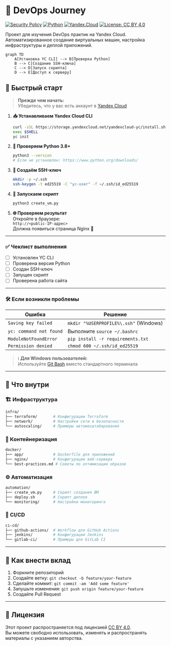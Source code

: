 # 🚀 DevOps Journey

[![Security Policy](https://img.shields.io/badge/Security-Policy-blue.svg)](.github/SECURITY.md)
[![Python](https://img.shields.io/badge/Python-3.8+-blue?logo=python)](https://www.python.org/)
[![Yandex.Cloud](https://img.shields.io/badge/Yandex.Cloud-CLI-orange?logo=yandex)](https://cloud.yandex.ru/)
[![License: CC BY 4.0](https://img.shields.io/badge/License-CC_BY_4.0-lightgrey.svg)](https://creativecommons.org/licenses/by/4.0/)

Проект для изучения DevOps практик на Yandex Cloud. Автоматизированное создание виртуальных машин, настройка инфраструктуры и деплой приложений.

```mermaid
graph TD
    A[Установка YC CLI] --> B[Проверка Python]
    B --> C[Создание SSH-ключа]
    C --> D[Запуск скрипта]
    D --> E[Доступ к серверу]
```

## 🚀 Быстрый старт

> **Прежде чем начать:**  
> Убедитесь, что у вас есть аккаунт в [Yandex Cloud](https://cloud.yandex.ru/)

1. **📥 Устанавливаем Yandex Cloud CLI**  
   ```bash
   curl -sSL https://storage.yandexcloud.net/yandexcloud-yc/install.sh | bash
   exec $SHELL
   yc init
   ```

2. **🐍 Проверяем Python 3.8+**  
   ```bash
   python3 --version
   # Если не установлен: https://www.python.org/downloads/
   ```

3. **🔑 Создаём SSH-ключ**  
   ```bash
   mkdir -p ~/.ssh
   ssh-keygen -t ed25519 -C "yc-user" -f ~/.ssh/id_ed25519
   ```

4. **🚀 Запускаем скрипт**  
   ```bash
   python3 create_vm.py
   ```

5. **🌐 Проверяем результат**  
   Откройте в браузере:  
   `http://<public-IP-адрес>`  
   Должна появиться страница Nginx 🎉

---

### ✅ Чеклист выполнения
- [ ] Установлен YC CLI
- [ ] Проверена версия Python
- [ ] Создан SSH-ключ
- [ ] Запущен скрипт
- [ ] Проверена работа сайта

---

### 🛠️ Если возникли проблемы

| Ошибка                  | Решение                              |
|-------------------------|--------------------------------------|
| `Saving key failed`     | `mkdir "%USERPROFILE%\.ssh"` (Windows) |
| `yc: command not found` | Выполните `source ~/.bashrc`         |
| `ModuleNotFoundError`   | `pip install -r requirements.txt`    |
| `Permission denied`     | `chmod 600 ~/.ssh/id_ed25519`        |

> ℹ️ **Для Windows пользователей:**  
> Используйте [Git Bash](https://gitforwindows.org/) вместо стандартного терминала

---

## 📂 Что внутри

### 🏗️ Инфраструктура
```bash
infra/
├── terraform/       # Конфигурации Terraform
├── network/         # Настройки сети и безопасности
└── autoscaling/     # Примеры автомасштабирования
```

### 🐳 Контейнеризация
```bash
docker/
├── app/             # Dockerfile для приложений
├── nginx/           # Конфигурации веб-сервера
└── best-practices.md # Советы по оптимизации образов
```

### ⚙️ Автоматизация
```bash
automation/
├── create_vm.py     # Скрипт создания ВМ
├── deploy.sh        # Скрипт деплоя
└── monitoring/      # Настройки мониторинга
```

### 🔄 CI/CD
```bash
ci-cd/
├── github-actions/  # Workflow для GitHub Actions
├── jenkins/         # Конфигурации Jenkins
└── gitlab-ci/       # Примеры для GitLab CI
```

---

## 🤝 Как внести вклад
1. Форкните репозиторий
2. Создайте ветку: `git checkout -b feature/your-feature`
3. Сделайте коммит: `git commit -am 'Add some feature'`
4. Запушьте изменения: `git push origin feature/your-feature`
5. Создайте Pull Request

---

## 📜 Лицензия
Этот проект распространяется под лицензией [CC BY 4.0](https://creativecommons.org/licenses/by/4.0/).  
Вы можете свободно использовать, изменять и распространять материалы с указанием авторства.
